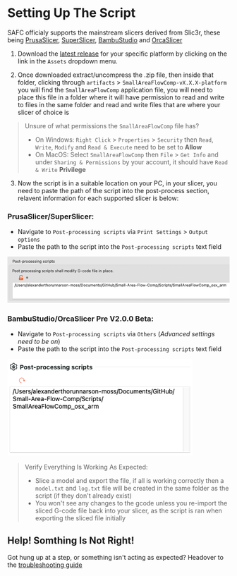 # Setting Up The Script
SAFC officialy supports the mainstream slicers derived from Slic3r, these being [PrusaSlicer](https://github.com/prusa3d/PrusaSlicer), [SuperSlicer](https://github.com/supermerill/SuperSlicer), [BambuStudio](https://github.com/bambulab/BambuStudio) and [OrcaSlicer](https://github.com/SoftFever/OrcaSlicer)

1. Download the [latest release](https://github.com/Alexander-T-Moss/Small-Area-Flow-Comp/releases) for your specific platform by clicking on the link in the `Assets` dropdown menu.

2. Once downloaded extract/uncompress the .zip file, then inside that folder, clicking through `artifacts` > `SmallAreaFlowComp-vX.X.X-platform` you will find the `SmallAreaFlowComp` application file, you will need to place this file in a folder where it will have permission to read and write to files in the same folder and read and write files that are where your slicer of choice is

> Unsure of what permissions the `SmallAreaFlowComp` file has?
> - On Windows: `Right Click` > `Properties` > `Security` then `Read`, `Write`, `Modify` and `Read & Execute` need to be set to **Allow**
> - On MacOS: Select `SmallAreaFlowComp` then `File` > `Get Info` and under `Sharing & Permissions` by your account, it should have `Read & Write` **Privilege**

3. Now the script is in a suitable location on your PC, in your slicer, you need to paste the path of the script into the post-process section, relavent information for each supported slicer is below:

### PrusaSlicer/SuperSlicer:
- Navigate to `Post-processing scripts` via `Print Settings` > `Output options`
- Paste the path to the script into the `Post-processing scripts` text field

![ps_post_process](/Screenshots/ps_post_process.png)

### BambuStudio/OrcaSlicer Pre V2.0.0 Beta:
- Navigate to `Post-processing scripts` via `Others` (*Advanced settings need to be on*)
- Paste the path to the script into the `Post-processing scripts` text field

![bambustudio_post_process](/Screenshots/bambustudio_post_process.png)

> Verify Everything Is Working As Expected:
> - Slice a model and export the file, if all is working correctly then a `model.txt` and `log.txt` file will be created in the same folder as the script (if they don't already exist)
> - You won't see any changes to the gcode unless you re-import the sliced G-code file back into your slicer, as the script is ran when exporting the sliced file initially

## Help! Somthing Is Not Right!
Got hung up at a step, or something isn't acting as expected? Headover to the [troubleshooting guide](https://github.com/Alexander-T-Moss/Small-Area-Flow-Comp/blob/main/Troubleshooting.md)
